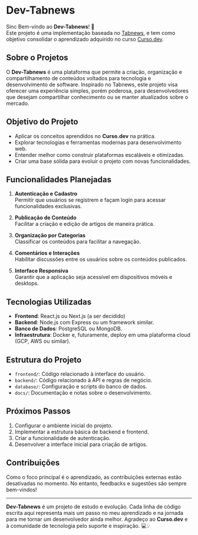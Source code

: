 # Dev-Tabnews

Sinc
Bem-vindo ao **Dev-Tabnews**! 🚀  
Este projeto é uma implementação baseada no [Tabnews](https://www.tabnews.com.br/), e tem como objetivo consolidar o aprendizado adquirido no curso [Curso.dev](https://curso.dev/).

## Sobre o Projetos

O **Dev-Tabnews** é uma plataforma que permite a criação, organização e compartilhamento de conteúdos voltados para tecnologia e desenvolvimento de software. Inspirado no Tabnews, este projeto visa oferecer uma experiência simples, porém poderosa, para desenvolvedores que desejam compartilhar conhecimento ou se manter atualizados sobre o mercado.

## Objetivo do Projeto

- Aplicar os conceitos aprendidos no **Curso.dev** na prática.
- Explorar tecnologias e ferramentas modernas para desenvolvimento web.
- Entender melhor como construir plataformas escaláveis e otimizadas.
- Criar uma base sólida para evoluir o projeto com novas funcionalidades.

## Funcionalidades Planejadas

1. **Autenticação e Cadastro**  
   Permitir que usuários se registrem e façam login para acessar funcionalidades exclusivas.

2. **Publicação de Conteúdo**  
   Facilitar a criação e edição de artigos de maneira prática.

3. **Organização por Categorias**  
   Classificar os conteúdos para facilitar a navegação.

4. **Comentários e Interações**  
   Habilitar discussões entre os usuários sobre os conteúdos publicados.

5. **Interface Responsiva**  
   Garantir que a aplicação seja acessível em dispositivos móveis e desktops.

## Tecnologias Utilizadas

- **Frontend**: React.js ou Next.js (a ser decidido)
- **Backend**: Node.js com Express ou um framework similar.
- **Banco de Dados**: PostgreSQL ou MongoDB.
- **Infraestrutura**: Docker e, futuramente, deploy em uma plataforma cloud (GCP, AWS ou similar).

## Estrutura do Projeto

- `frontend/`: Código relacionado à interface do usuário.
- `backend/`: Código relacionado à API e regras de negócio.
- `database/`: Configuração e scripts do banco de dados.
- `docs/`: Documentação e notas sobre o desenvolvimento.

## Próximos Passos

1. Configurar o ambiente inicial do projeto.
2. Implementar a estrutura básica de backend e frontend.
3. Criar a funcionalidade de autenticação.
4. Desenvolver a interface inicial para criação de artigos.

## Contribuições

Como o foco principal é o aprendizado, as contribuições externas estão desativadas no momento. No entanto, feedbacks e sugestões são sempre bem-vindos!

---

**Dev-Tabnews** é um projeto de estudo e evolução. Cada linha de código escrita aqui representa mais um passo no meu aprendizado e na jornada para me tornar um desenvolvedor ainda melhor. Agradeço ao **Curso.dev** e à comunidade de tecnologia pelo suporte e inspiração. 💻💡
